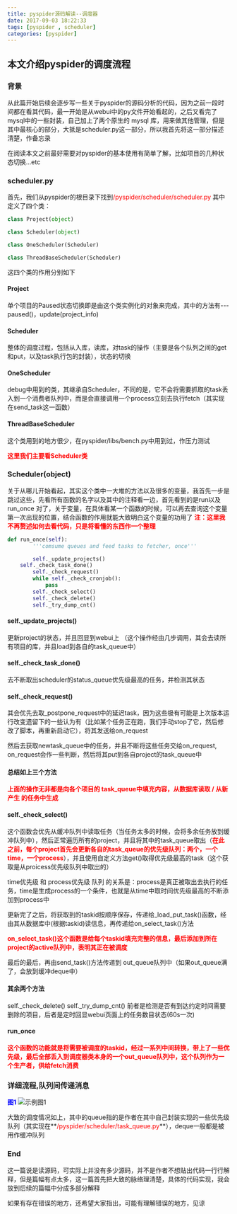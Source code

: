 ```yaml
---
title: pyspider源码解读--调度器
date: 2017-09-03 18:22:33
tags: [pyspider , scheduler]
categories: [pyspider]
---
```

## 本文介绍pyspider的调度流程
<!-- more -->

### 背景
从此篇开始后续会逐步写一些关于pyspider的源码分析的代码，因为之前一段时间都在看其代码，最一开始是从webui中的py文件开始看起的，之后又看完了mysql中的一些封装，自己加上了两个原生的 mysql 库，用来做其他管理，但是其中最核心的部分，大抵是scheduler.py这一部分，所以我首先将这一部分描述清楚，作备忘录

在阅读本文之前最好需要对pyspider的基本使用有简单了解，比如项目的几种状态切换...etc
### scheduler.py
首先，我们从pyspider的根目录下找到<font color="red">/pyspider/scheduler/scheduler.py</font>
其中定义了四个类：
```python
class Project(object)

class Scheduler(object)

class OneScheduler(Scheduler)

class ThreadBaseScheduler(Scheduler)
```
这四个类的作用分别如下
#### Project  
单个项目的Paused状态切换即是由这个类实例化的对象来完成，其中的方法有---paused()，update(project_info)

#### Scheduler 
整体的调度过程，包括从入库，读库，对task的操作（主要是各个队列之间的get和put，以及task执行包的封装），状态的切换

#### OneScheduler 
debug中用到的类，其继承自Scheduler，不同的是，它不会将需要抓取的task丢入到一个消费者队列中，而是会直接调用一个process立刻去执行fetch（其实现在send_task这一函数）

#### ThreadBaseScheduler 
这个类用到的地方很少，在pyspider/libs/bench.py中用到过，作压力测试

**<font color="red">这里我们主要看Scheduler类</font>**
### Scheduler(object)
关于从哪儿开始看起，其实这个类中一大堆的方法以及很多的变量，我首先一步是跳过这些，先看所有函数的名字以及其中的注释看一边，首先看到的是run以及run_once
对了，关于变量，在具体看某一个函数的时候，可以再去查询这个变量第一次出现的位置，结合函数的作用就能大致明白这个变量的功用了
<font color="red">**注：这里我不再赘述如何去看代码，只是将看懂的东西作一个整理**</font>
```python
def run_once(self):
        '''comsume queues and feed tasks to fetcher, once'''

        self._update_projects()
	self._check_task_done()
        self._check_request()
        while self._check_cronjob():
            pass
        self._check_select()
        self._check_delete()
        self._try_dump_cnt()

```
#### self._update_projects()
更新project的状态，并且回显到webui上 （这个操作经由几步调用，其会去读所有项目的库，并且load到各自的task_queue中）
#### self._check_task_done()
去不断取出scheduler的status_queue优先级最高的任务，并检测其状态
#### self._check_request()
其会优先去取_postpone_request中的延迟task，因为这些极有可能是上次版本运行改变遗留下的一些认为有（比如某个任务正在跑，我们手动stop了它，然后修改了脚本，再重新启动它），将其发送给on_request

然后去获取newtask_queue中的任务，并且不断将这些任务交给on_request, on_request会作一些判断，然后将其put到各自project的task_queue中
#### 总结如上三个方法
**<font color="red">上面的操作无非都是向各个项目的 task_queue中填充内容，从数据库读取 / 从新产生 的任务中生成</font>**
#### self._check_select()
这个函数会优先从缓冲队列中读取任务（当任务太多的时候，会将多余任务放到缓冲队列中），然后正常遍历所有的project，并且将其中的task_queue取出（**<font color="red">在此之前，每个project首先会更新各自的task_queue的优先级队列：两个，一个time，一个process</font>**），并且使用自定义方法get()取得优先级最高的task（这个获取是从proicess优先级队列中取出的）

time优先级 和 process优先级 队列 的关系是：process是真正被取出去执行的任务，time是生成process的一个条件，也就是从time中取时间优先级最高的不断添加到process中

更新完了之后，将获取到的taskid按顺序保存，传递给_load_put_task()函数，经由其从数据库中(根据taskid)读信息，再传递给on_select_task()方法

**<font color="red">on_select_task()这个函数是给每个taskid填充完整的信息，最后添加到所在project的active队列中，表明其正在被调度</font>**

最后的最后，再由send_task()方法传递到 out_queue队列中（如果out_queue满了，会放到缓冲deque中）
#### 其余两个方法
self._check_delete()
self._try_dump_cnt()
前者是检测是否有到达约定时间需要删除的项目，后者是定时回显webui页面上的任务数目状态(60s一次)
#### run_once
**<font color="red">这个函数的功能就是将需要被调度的taskid，经过一系列中间转换，带上了一些优先级，最后全部丢入到调度器类本身的一个out_queue队列中，这个队列作为一个生产者，供给fetch消费</font>**

### 详细流程,队列间传递消息
**<font color="blue">图1</font>**
![示例图1](/pyspider源码解读-调度器/1.png)

大致的调度情况如上，其中的queue指的是作者在其中自己封装实现的一些优先级队列（其实现在**<font color="red">/pyspider/scheduler/task_queue.py</font>**），deque一般都是被用作缓冲队列

### End
这一篇说是读源码，可实际上并没有多少源码，并不是作者不想贴出代码一行行解释，但是篇幅有点太多，这一篇首先把大致的脉络理清楚，具体的代码实现，我会放到后续的篇幅中分成多部分解释

如果有存在错误的地方，还希望大家指出，可能有理解错误的地方，见谅

